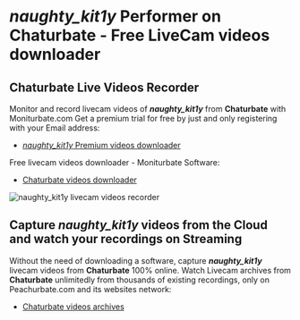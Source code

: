 # _naughty_kit1y_ Performer on Chaturbate - Free LiveCam videos downloader

## Chaturbate Live Videos Recorder

Monitor and record livecam videos of **_naughty_kit1y_** from **Chaturbate** with Moniturbate.com
Get a premium trial for free by just and only registering with your Email address:
* [_naughty_kit1y_ Premium videos downloader](https://moniturbate.com/request-demo-licence-key.html)

Free livecam videos downloader - Moniturbate Software:
* [Chaturbate videos downloader](https://moniturbate.com/moniturbate-download-software.html)

![_naughty_kit1y_ livecam videos recorder](https://peachurnet.com/templates/moniturbate-software.png)


## Capture _naughty_kit1y_ videos from the Cloud and watch your recordings on Streaming

Without the need of downloading a software, capture **_naughty_kit1y_** livecam videos from **Chaturbate** 100% online.
Watch Livecam archives from **Chaturbate** unlimitedly from thousands of existing recordings, only on Peachurbate.com and its websites network:
* [Chaturbate videos archives](https://peachurnet.com/)